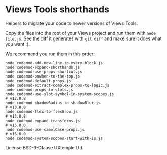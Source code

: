 # Views Tools shorthands

Helpers to migrate your code to newer versions of Views Tools.

Copy the files into the root of your Views project and run them with `node file.js`.
See the diff it generates with `git diff` and make sure it does what you want :).

We recommend you run them in this order:

```
node codemod-add-new-line-to-every-block.js
node codemod-expand-shorthands.js
node codemod-use-props-shortcut.js
node codemod-onwhen-to-the-top.js
node codemod-default-props.js
node codemod-extract-complex-props-to-logic.js
node codemod-props-to-slots.js
node codemod-use-slot-symbol-in-system-scopes.js
# v12.0.8
node codemod-shadowRadius-to-shadowBlur.js
# v13.0.0
node codemod-flex-to-flexGrow.js
# v13.0.8
node codemod-expand-transforms.js
# v15.0.0
node codemod-use-camelCase-props.js
# v16.0.0
node codemod-system-scopes-start-with-is.js
```

License BSD-3-Clause
UXtemple Ltd.
